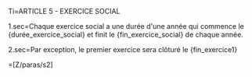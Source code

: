 Ti=ARTICLE 5 - EXERCICE SOCIAL

1.sec=Chaque exercice social a une durée d'une année qui commence le {durée_exercice_social}
et finit le {fin_exercice_social} de chaque année.

2.sec=Par exception, le premier exercice sera clôturé le {fin_exercice1}

=[Z/paras/s2]